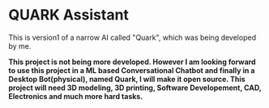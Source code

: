 # QUARK Assistant
This is version1 of a narrow AI called "Quark", which was being developed by me.

**This project is not being more developed. However I am looking forward to use this project in a ML based Conversational Chatbot and finally in a Desktop Bot(physical), named Quark, I will make it open source. This project will need 3D modeling, 3D printing, Software Developement, CAD, Electronics and much more hard tasks.**
